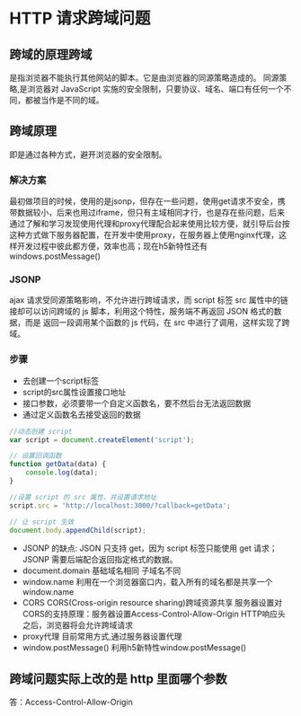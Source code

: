 # HTTP 请求跨域问题

## 跨域的原理跨域

是指浏览器不能执行其他网站的脚本。它是由浏览器的同源策略造成的。
同源策略,是浏览器对 JavaScript 实施的安全限制，只要协议、域名、端口有任何一个不同，都被当作是不同的域。

## 跨域原理

即是通过各种方式，避开浏览器的安全限制。

### 解决方案

最初做项目的时候，使用的是jsonp，但存在一些问题，使用get请求不安全，携带数据较小，后来也用过iframe，但只有主域相同才行，也是存在些问题，后来通过了解和学习发现使用代理和proxy代理配合起来使用比较方便，就引导后台按这种方式做下服务器配置，在开发中使用proxy，在服务器上使用nginx代理，这样开发过程中彼此都方便，效率也高；现在h5新特性还有 windows.postMessage()

### JSONP

 ajax 请求受同源策略影响，不允许进行跨域请求，而 script 标签 src 属性中的链 接却可以访问跨域的 js 脚本，利用这个特性，服务端不再返回 JSON 格式的数据，而是 返回一段调用某个函数的 js 代码，在 src 中进行了调用，这样实现了跨域。

### 步骤

* 去创建一个script标签
* script的src属性设置接口地址
* 接口参数，必须要带一个自定义函数名，要不然后台无法返回数据
* 通过定义函数名去接受返回的数据

```javascript
//动态创建 script
var script = document.createElement('script');

// 设置回调函数
function getData(data) {
    console.log(data);
}

//设置 script 的 src 属性，并设置请求地址
script.src = 'http://localhost:3000/?callback=getData';

// 让 script 生效
document.body.appendChild(script);

```

* JSONP 的缺点:
JSON 只支持 get，因为 script 标签只能使用 get 请求； JSONP 需要后端配合返回指定格式的数据。
* document.domain 基础域名相同 子域名不同
* window.name 利用在一个浏览器窗口内，载入所有的域名都是共享一个window.name
* CORS CORS(Cross-origin resource sharing)跨域资源共享 服务器设置对CORS的支持原理：服务器设置Access-Control-Allow-Origin HTTP响应头之后，浏览器将会允许跨域请求
* proxy代理 目前常用方式,通过服务器设置代理
* window.postMessage() 利用h5新特性window.postMessage()

## 跨域问题实际上改的是 http 里面哪个参数

答：Access-Control-Allow-Origin
